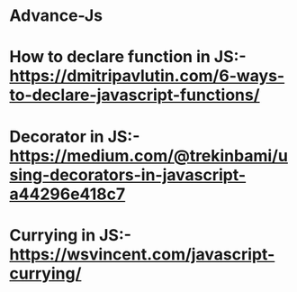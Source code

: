 # Advance-Js
# How to declare function in JS:- https://dmitripavlutin.com/6-ways-to-declare-javascript-functions/
# Decorator in JS:- https://medium.com/@trekinbami/using-decorators-in-javascript-a44296e418c7
# Currying in JS:- https://wsvincent.com/javascript-currying/

